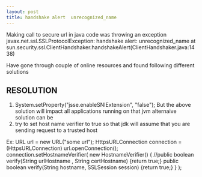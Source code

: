 ```yaml
---
layout: post
title: handshake alert  unrecognized_name
---
```


Making call to secure url in java code was throwing an exception
javax.net.ssl.SSLProtocolException: handshake alert:  unrecognized_name
	at sun.security.ssl.ClientHandshaker.handshakeAlert(ClientHandshaker.java:1438)
	
Have gone through couple of online resources and found following different solutions

RESOLUTION
-----------

1. System.setProperty("jsse.enableSNIExtension", "false");
But the above solution will impact all applications running on that jvm 
alternaive solution can be
2. try to set host name verifier to true so that jdk will assume that you are sending request to a trusted host

Ex:
	URL url = new URL("some url");
	HttpsURLConnection connection =  (HttpsURLConnection) url.openConnection();        
    connection.setHostnameVerifier(
        	      new HostnameVerifier() {
        	        //public boolean verify(String urlHostname , String certHostname) {return true;}
        	        public boolean verify(String hostname, SSLSession session) {return true;}
        	      }
        	    );
